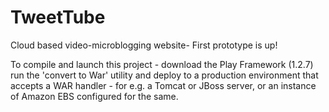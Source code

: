 TweetTube
=========

Cloud based video-microblogging website- First prototype is up!

To compile and launch this project - download the Play Framework (1.2.7) run the 'convert to War' utility and deploy to a production environment that accepts a WAR handler - for e.g. a Tomcat or JBoss server, or an instance of Amazon EBS configured for the same. 
